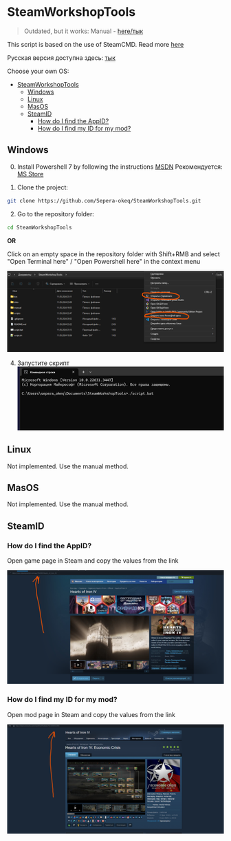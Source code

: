# SteamWorkshopTools

> Outdated, but it works:
Manual - [here/тык](https://github.com/Sepera-okeq/SteamWorkshopTools/tree/main/manual)

This script is based on the use of SteamCMD. Read more [here](https://developer.valvesoftware.com/wiki/SteamCMD)

Русская версия доступна здесь: [тык](https://github.com/Sepera-okeq/SteamWorkshopTools/blob/main/README-RU.md)

Choose your own OS:

- [SteamWorkshopTools](#steamworkshoptools)
  - [Windows](#windows)
  - [Linux](#linux)
  - [MasOS](#masos)
  - [SteamID](#steamid)
    - [How do I find the AppID?](#how-do-i-find-the-appid)
    - [How do I find my ID for my mod?](#how-do-i-find-my-id-for-my-mod)

## Windows

0. Install Powershell 7 by following the instructions [MSDN](https://learn.microsoft.com/ru-ru/powershell/scripting/install/installing-powershell-on-windows?view=powershell-7.4)
Рекомендуется: [MS Store](https://apps.microsoft.com/detail/9mz1snwt0n5d?rtc=1&hl=nl-nl&gl=NL)

1. Clone the project:

```bash
git clone https://github.com/Sepera-okeq/SteamWorkshopTools.git
```

2. Go to the repository folder:

```bash
cd SteamWorkshopTools
```

**OR**

Click on an empty space in the repository folder with Shift+RMB and select "Open Terminal here" / "Open Powershell here" in the context menu

![open cmd](./docs/open_cmd.png)

4. Запустите скрипт
![run srcipt](./docs/run_script.png)

## Linux

Not implemented. Use the manual method.

## MasOS

Not implemented. Use the manual method.

## SteamID

### How do I find the AppID?

Open game page in Steam and copy the values from the link

![game profile](./docs/appid_ru.png)

### How do I find my ID for my mod?

Open mod page in Steam and copy the values from the link

![mod profile](./docs/steamidworkshop_ru.png)
